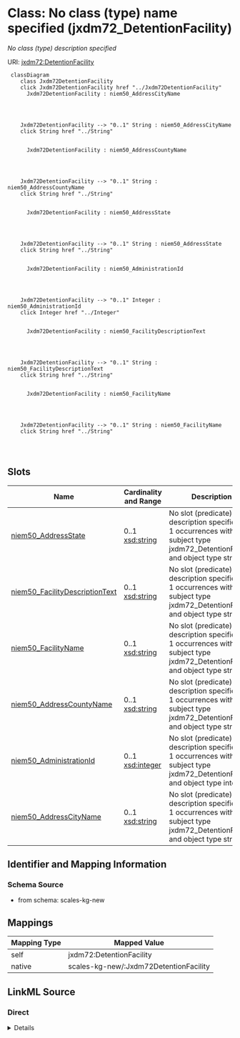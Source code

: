 

# Class: No class (type) name specified (jxdm72_DetentionFacility)


_No class (type) description specified_





URI: [jxdm72:DetentionFacility](http://release.niem.gov/niem/domains/jxdm/7.2/#DetentionFacility)






```mermaid
 classDiagram
    class Jxdm72DetentionFacility
    click Jxdm72DetentionFacility href "../Jxdm72DetentionFacility"
      Jxdm72DetentionFacility : niem50_AddressCityName
        
          
    
    
    Jxdm72DetentionFacility --> "0..1" String : niem50_AddressCityName
    click String href "../String"

        
      Jxdm72DetentionFacility : niem50_AddressCountyName
        
          
    
    
    Jxdm72DetentionFacility --> "0..1" String : niem50_AddressCountyName
    click String href "../String"

        
      Jxdm72DetentionFacility : niem50_AddressState
        
          
    
    
    Jxdm72DetentionFacility --> "0..1" String : niem50_AddressState
    click String href "../String"

        
      Jxdm72DetentionFacility : niem50_AdministrationId
        
          
    
    
    Jxdm72DetentionFacility --> "0..1" Integer : niem50_AdministrationId
    click Integer href "../Integer"

        
      Jxdm72DetentionFacility : niem50_FacilityDescriptionText
        
          
    
    
    Jxdm72DetentionFacility --> "0..1" String : niem50_FacilityDescriptionText
    click String href "../String"

        
      Jxdm72DetentionFacility : niem50_FacilityName
        
          
    
    
    Jxdm72DetentionFacility --> "0..1" String : niem50_FacilityName
    click String href "../String"

        
      
```




<!-- no inheritance hierarchy -->


## Slots

| Name | Cardinality and Range | Description | Inheritance |
| ---  | --- | --- | --- |
| [niem50_AddressState](../slots/niem50_AddressState.md) | 0..1 <br/> [xsd:string](xsd:string) | No slot (predicate) description specified <br/> 1 occurrences with subject type jxdm72_DetentionFacility and object type string. | direct |
| [niem50_FacilityDescriptionText](../slots/niem50_FacilityDescriptionText.md) | 0..1 <br/> [xsd:string](xsd:string) | No slot (predicate) description specified <br/> 1 occurrences with subject type jxdm72_DetentionFacility and object type string. | direct |
| [niem50_FacilityName](../slots/niem50_FacilityName.md) | 0..1 <br/> [xsd:string](xsd:string) | No slot (predicate) description specified <br/> 1 occurrences with subject type jxdm72_DetentionFacility and object type string. | direct |
| [niem50_AddressCountyName](../slots/niem50_AddressCountyName.md) | 0..1 <br/> [xsd:string](xsd:string) | No slot (predicate) description specified <br/> 1 occurrences with subject type jxdm72_DetentionFacility and object type string. | direct |
| [niem50_AdministrationId](../slots/niem50_AdministrationId.md) | 0..1 <br/> [xsd:integer](xsd:integer) | No slot (predicate) description specified <br/> 1 occurrences with subject type jxdm72_DetentionFacility and object type integer. | direct |
| [niem50_AddressCityName](../slots/niem50_AddressCityName.md) | 0..1 <br/> [xsd:string](xsd:string) | No slot (predicate) description specified <br/> 1 occurrences with subject type jxdm72_DetentionFacility and object type string. | direct |









## Identifier and Mapping Information







### Schema Source


* from schema: scales-kg-new




## Mappings

| Mapping Type | Mapped Value |
| ---  | ---  |
| self | jxdm72:DetentionFacility |
| native | scales-kg-new/:Jxdm72DetentionFacility |







## LinkML Source

<!-- TODO: investigate https://stackoverflow.com/questions/37606292/how-to-create-tabbed-code-blocks-in-mkdocs-or-sphinx -->

### Direct

<details>
```yaml
name: jxdm72_DetentionFacility
conforms_to: No schema conformance document specified
description: No class (type) description specified
title: No class (type) name specified
notes:
- Class with 1 occurrences.
from_schema: scales-kg-new
rank: 1000
slots:
- niem50_AddressState
- niem50_FacilityDescriptionText
- niem50_FacilityName
- niem50_AddressCountyName
- niem50_AdministrationId
- niem50_AddressCityName
class_uri: jxdm72:DetentionFacility

```
</details>

### Induced

<details>
```yaml
name: jxdm72_DetentionFacility
conforms_to: No schema conformance document specified
description: No class (type) description specified
title: No class (type) name specified
notes:
- Class with 1 occurrences.
from_schema: scales-kg-new
rank: 1000
attributes:
  niem50_AddressState:
    name: niem50_AddressState
    description: No slot (predicate) description specified
    comments:
    - 1 occurrences with subject type jxdm72_DetentionFacility and object type string.
    examples:
    - description: jxdm72_DetentionFacility → string
      object:
        example_object: Georgia
        example_object_type: string
        example_predicate: niem50:AddressState
        example_subject: scales/BookingDetentionFacility/ga-fulton-01
        example_subject_type: jxdm72_DetentionFacility
    from_schema: scales-kg-new
    rank: 1000
    slot_uri: niem50:AddressState
    alias: niem50_AddressState
    owner: jxdm72_DetentionFacility
    domain_of:
    - jxdm72_DetentionFacility
    range: string
  niem50_FacilityDescriptionText:
    name: niem50_FacilityDescriptionText
    description: No slot (predicate) description specified
    comments:
    - 1 occurrences with subject type jxdm72_DetentionFacility and object type string.
    examples:
    - description: jxdm72_DetentionFacility → string
      object:
        example_object: Jail
        example_object_type: string
        example_predicate: niem50:FacilityDescriptionText
        example_subject: scales/BookingDetentionFacility/ga-fulton-01
        example_subject_type: jxdm72_DetentionFacility
    from_schema: scales-kg-new
    rank: 1000
    slot_uri: niem50:FacilityDescriptionText
    alias: niem50_FacilityDescriptionText
    owner: jxdm72_DetentionFacility
    domain_of:
    - jxdm72_DetentionFacility
    range: string
  niem50_FacilityName:
    name: niem50_FacilityName
    description: No slot (predicate) description specified
    comments:
    - 1 occurrences with subject type jxdm72_DetentionFacility and object type string.
    examples:
    - description: jxdm72_DetentionFacility → string
      object:
        example_object: Fulton County Jail
        example_object_type: string
        example_predicate: niem50:FacilityName
        example_subject: scales/BookingDetentionFacility/ga-fulton-01
        example_subject_type: jxdm72_DetentionFacility
    from_schema: scales-kg-new
    rank: 1000
    slot_uri: niem50:FacilityName
    alias: niem50_FacilityName
    owner: jxdm72_DetentionFacility
    domain_of:
    - jxdm72_DetentionFacility
    range: string
  niem50_AddressCountyName:
    name: niem50_AddressCountyName
    description: No slot (predicate) description specified
    comments:
    - 1 occurrences with subject type jxdm72_DetentionFacility and object type string.
    examples:
    - description: jxdm72_DetentionFacility → string
      object:
        example_object: Fulton
        example_object_type: string
        example_predicate: niem50:AddressCountyName
        example_subject: scales/BookingDetentionFacility/ga-fulton-01
        example_subject_type: jxdm72_DetentionFacility
    from_schema: scales-kg-new
    rank: 1000
    slot_uri: niem50:AddressCountyName
    alias: niem50_AddressCountyName
    owner: jxdm72_DetentionFacility
    domain_of:
    - jxdm72_DetentionFacility
    range: string
  niem50_AdministrationId:
    name: niem50_AdministrationId
    description: No slot (predicate) description specified
    comments:
    - 1 occurrences with subject type jxdm72_DetentionFacility and object type integer.
    examples:
    - description: jxdm72_DetentionFacility → integer
      object:
        example_object: '1'
        example_object_type: integer
        example_predicate: niem50:AdministrationId
        example_subject: scales/BookingDetentionFacility/ga-fulton-01
        example_subject_type: jxdm72_DetentionFacility
    from_schema: scales-kg-new
    rank: 1000
    slot_uri: niem50:AdministrationId
    alias: niem50_AdministrationId
    owner: jxdm72_DetentionFacility
    domain_of:
    - jxdm72_DetentionFacility
    range: integer
  niem50_AddressCityName:
    name: niem50_AddressCityName
    description: No slot (predicate) description specified
    comments:
    - 1 occurrences with subject type jxdm72_DetentionFacility and object type string.
    examples:
    - description: jxdm72_DetentionFacility → string
      object:
        example_object: Atlanta
        example_object_type: string
        example_predicate: niem50:AddressCityName
        example_subject: scales/BookingDetentionFacility/ga-fulton-01
        example_subject_type: jxdm72_DetentionFacility
    from_schema: scales-kg-new
    rank: 1000
    slot_uri: niem50:AddressCityName
    alias: niem50_AddressCityName
    owner: jxdm72_DetentionFacility
    domain_of:
    - jxdm72_DetentionFacility
    range: string
class_uri: jxdm72:DetentionFacility

```
</details>